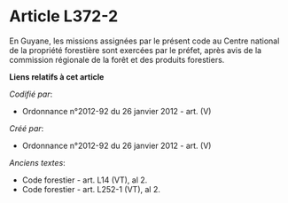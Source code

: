 # Article L372-2

En Guyane, les missions assignées par le présent code au Centre national de la propriété forestière sont exercées par le
préfet, après avis de la commission régionale de la forêt et des produits forestiers.

**Liens relatifs à cet article**

_Codifié par_:

  - Ordonnance n°2012-92 du 26 janvier 2012 - art. (V)

_Créé par_:

  - Ordonnance n°2012-92 du 26 janvier 2012 - art. (V)

_Anciens textes_:

  - Code forestier - art. L14 (VT), al 2.
  - Code forestier - art. L252-1 (VT), al 2.
